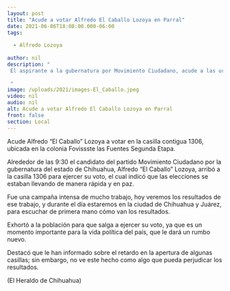 ```yaml
---
layout: post
title: "Acude a votar Alfredo El Caballo Lozoya en Parral"
date: 2021-06-06T18:08:00.000-06:00
tags:
  
  - Alfredo Lozoya
  
author: nil
description: " El aspirante a la gubernatura por Movimiento Ciudadano, acude a las urnas, arribó a la casilla 1306 en el municipio de Hidalgo del Parral  "
image: /uploads/2021/images-El_Caballo.jpeg
video: nil
audio: nil
alt: Acude a votar Alfredo El Caballo Lozoya en Parral
front: false
section: Local
---
```


Acude Alfredo “El Caballo” Lozoya a votar en la casilla contigua 1306, ubicada en la colonia Fovissste las Fuentes Segunda Etapa. 

Alrededor de las 9:30 el candidato del partido Movimiento Ciudadano por la gubernatura del estado de Chihuahua, Alfredo “El Caballo” Lozoya, arribó a la casilla 1306 para ejercer su voto, el cual indicó que las elecciones se estaban llevando de manera rápida y en paz.

Fue una campaña intensa de mucho trabajo, hoy veremos los resultados de ese trabajo, y durante el día estaremos en la ciudad de Chihuahua y Juárez, para escuchar de primera mano cómo van los resultados. 

Exhortó a la población para que salga a ejercer su voto, ya que es un momento importante para la vida política del país, que le dará un rumbo nuevo.

Destacó que le han informado sobre el retardo en la apertura de algunas casillas; sin embargo, no ve este hecho como algo que pueda perjudicar los resultados.

(El Heraldo de Chihuahua) 